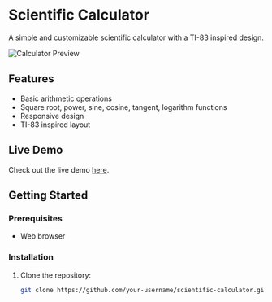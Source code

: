 # Scientific Calculator

A simple and customizable scientific calculator with a TI-83 inspired design.

![Calculator Preview](link-to-screenshot-or-demo.gif)

## Features

- Basic arithmetic operations
- Square root, power, sine, cosine, tangent, logarithm functions
- Responsive design
- TI-83 inspired layout

## Live Demo

Check out the live demo [here](link-to-live-demo).

## Getting Started

### Prerequisites

- Web browser

### Installation

1. Clone the repository:

   ```bash
   git clone https://github.com/your-username/scientific-calculator.git
